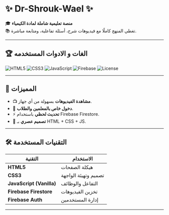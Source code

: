 # ✨ Dr-Shrouk-Wael ✨

🎓 **منصة تعليمية شاملة لمادة الكيمياء**  
📚 تغطي المنهج كاملًا مع فيديوهات شرح، أسئلة تفاعلية، ومتابعة مباشرة.

---

## 🏆 الغات و الادوات المستخدمه
![HTML5](https://img.shields.io/badge/HTML5-orange?style=for-the-badge&logo=html5&logoColor=white)
![CSS3](https://img.shields.io/badge/CSS3-blue?style=for-the-badge&logo=css3&logoColor=white)
![JavaScript](https://img.shields.io/badge/JavaScript-yellow?style=for-the-badge&logo=javascript&logoColor=black)
![Firebase](https://img.shields.io/badge/Firebase-ffca28?style=for-the-badge&logo=firebase&logoColor=black)
![License](https://img.shields.io/badge/License-MIT-green?style=for-the-badge)

---

## 🚀 المميزات
- 📺 **مشاهدة الفيديوهات** بسهولة من أي جهاز.
- 🔐 **دخول خاص بالمعلمين والطلاب**.
- ⚡ **تحديث لحظي** باستخدام Firebase Firestore.
- 🎨 **تصميم عصري** بـ HTML + CSS + JS.

---

## 🛠️ التقنيات المستخدمة
| التقنية | الاستخدام |
|---------|-----------|
| **HTML5** | هيكلة الصفحات |
| **CSS3** | تصميم وتهيئة الواجهة |
| **JavaScript (Vanilla)** | التفاعل والوظائف |
| **Firebase Firestore** | تخزين الفيديوهات |
| **Firebase Auth** | إدارة المستخدمين |

---
